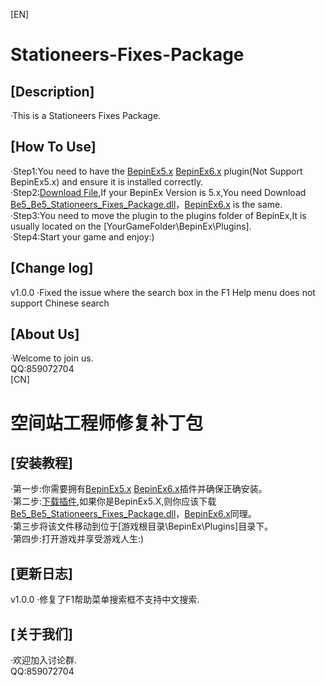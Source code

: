 [EN]
# Stationeers-Fixes-Package
## [Description]
·This is a Stationeers Fixes Package.  
## [How To Use]
·Step1:You need to have the [BepinEx5.x](https://github.com/BepInEx/BepInEx/releases) [BepinEx6.x](https://builds.bepinex.dev/projects/bepinex_be) plugin(Not Support BepinEx5.x) and ensure it is installed correctly.  
·Step2:[Download File](https://github.com/SmallHy6/Stationeers-Fixes-Package/releases/tag/v1.0.0),If your BepinEx Version is 5.x,You need Download [Be5_Be5_Stationeers_Fixes_Package.dll](Stationeers_Fixes_Package.dll
)，[BepinEx6.x](https://github.com/SmallHy6/Stationeers-Fixes-Package/releases/download/v1.0.0/Be6_Stationeers_Fixes_Package.dll) is the same.  
·Step3:You need to move the plugin to the plugins folder of BepinEx,It is usually located on the [YourGameFolder\BepinEx\Plugins].  
·Step4:Start your game and enjoy:)  
## [Change log]
v1.0.0
·Fixed the issue where the search box in the F1 Help menu does not support Chinese search
## [About Us]
·Welcome to join us.  
QQ:859072704  
[CN]
# 空间站工程师修复补丁包
## [安装教程]
·第一步:你需要拥有[BepinEx5.x](https://github.com/BepInEx/BepInEx/releases) [BepinEx6.x](https://builds.bepinex.dev/projects/bepinex_be)插件并确保正确安装。  
·第二步:[下载插件](https://github.com/SmallHy6/Stationeers-Fixes-Package/releases/tag/v1.0.0),如果你是BepinEx5.X,则你应该下载[Be5_Be5_Stationeers_Fixes_Package.dll](Stationeers_Fixes_Package.dll
)，[BepinEx6.x](https://github.com/SmallHy6/Stationeers-Fixes-Package/releases/download/v1.0.0/Be6_Stationeers_Fixes_Package.dll)同理。  
·第三步将该文件移动到位于[游戏根目录\BepinEx\Plugins]目录下。  
·第四步:打开游戏并享受游戏人生:)  
## [更新日志]
v1.0.0
·修复了F1帮助菜单搜索框不支持中文搜索.
## [关于我们]
·欢迎加入讨论群.  
QQ:859072704
